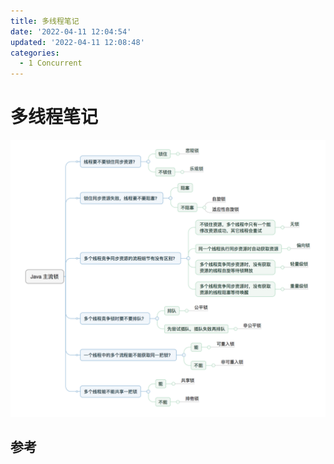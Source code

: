 ```yaml
---
title: 多线程笔记
date: '2022-04-11 12:04:54'
updated: '2022-04-11 12:08:48'
categories:
  - 1 Concurrent
---
```

# 多线程笔记

![](Multiple_Thread_Notes/Various_Locks.png)

## 参考

[^1]: [不可不说的Java“锁”事](https://tech.meituan.com/2018/11/15/java-lock.html)
